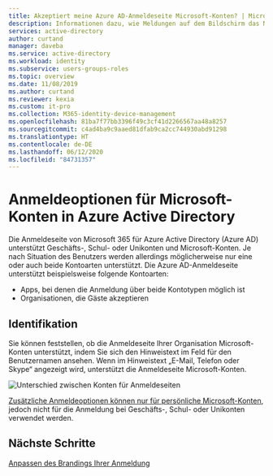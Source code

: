 ```yaml
---
title: Akzeptiert meine Azure AD-Anmeldeseite Microsoft-Konten? | Microsoft-Dokumentation
description: Informationen dazu, wie Meldungen auf dem Bildschirm das Nachschlagen des Benutzernamens bei der Anmeldung widerspiegeln
services: active-directory
author: curtand
manager: daveba
ms.service: active-directory
ms.workload: identity
ms.subservice: users-groups-roles
ms.topic: overview
ms.date: 11/08/2019
ms.author: curtand
ms.reviewer: kexia
ms.custom: it-pro
ms.collection: M365-identity-device-management
ms.openlocfilehash: 81ba7f77bb3396f49c3cf41d2266567aa48a8257
ms.sourcegitcommit: c4ad4ba9c9aaed81dfab9ca2cc744930abd91298
ms.translationtype: HT
ms.contentlocale: de-DE
ms.lasthandoff: 06/12/2020
ms.locfileid: "84731357"
---
```

# <a name="sign-in-options-for-microsoft-accounts-in-azure-active-directory"></a>Anmeldeoptionen für Microsoft-Konten in Azure Active Directory

Die Anmeldeseite von Microsoft 365 für Azure Active Directory (Azure AD) unterstützt Geschäfts-, Schul- oder Unikonten und Microsoft-Konten. Je nach Situation des Benutzers werden allerdings möglicherweise nur eine oder auch beide Kontoarten unterstützt. Die Azure AD-Anmeldeseite unterstützt beispielsweise folgende Kontoarten:

* Apps, bei denen die Anmeldung über beide Kontotypen möglich ist
* Organisationen, die Gäste akzeptieren

## <a name="identification"></a>Identifikation
Sie können feststellen, ob die Anmeldeseite Ihrer Organisation Microsoft-Konten unterstützt, indem Sie sich den Hinweistext im Feld für den Benutzernamen ansehen. Wenn im Hinweistext „E-Mail, Telefon oder Skype“ angezeigt wird, unterstützt die Anmeldeseite Microsoft-Konten.

![Unterschied zwischen Konten für Anmeldeseiten](./media/signin-account-support/ui-prompt.png)

[Zusätzliche Anmeldeoptionen können nur für persönliche Microsoft-Konten](https://azure.microsoft.com/updates/microsoft-account-signin-options/ ), jedoch nicht für die Anmeldung bei Geschäfts-, Schul- oder Unikonten verwendet werden.

## <a name="next-steps"></a>Nächste Schritte

[Anpassen des Brandings Ihrer Anmeldung](../fundamentals/add-custom-domain.md)